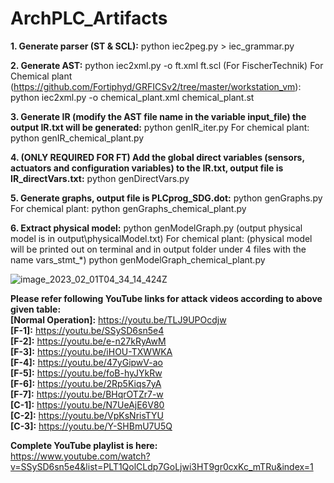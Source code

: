 # ArchPLC_Artifacts

**1. Generate parser (ST & SCL):**
   python iec2peg.py > iec_grammar.py

**2. Generate AST:**
   python iec2xml.py -o ft.xml ft.scl (For FischerTechnik)
   For Chemical plant (https://github.com/Fortiphyd/GRFICSv2/tree/master/workstation_vm):
   python iec2xml.py -o chemical_plant.xml chemical_plant.st

**3. Generate IR (modify the AST file name in the variable input_file) the output IR.txt will be generated:**
   python genIR_iter.py
   For chemical plant:
   python genIR_chemical_plant.py

**4. (ONLY REQUIRED FOR FT) Add the global direct variables (sensors, actuators and configuration variables) to the IR.txt, output file is IR_directVars.txt:**
   python genDirectVars.py

**5. Generate graphs, output file is PLCprog_SDG.dot:**
   python genGraphs.py   
   For chemical plant:
   python genGraphs_chemical_plant.py

**6. Extract physical model:**
   python genModelGraph.py    (output physical model is in output\physicalModel.txt)
   For chemical plant:        (physical model will be printed out on terminal and in output folder under 4 files with the name vars_stmt_*)
   python genModelGraph_chemical_plant.py


![image_2023_02_01T04_34_14_424Z](https://user-images.githubusercontent.com/102813392/215954369-53db5a14-0d9d-403a-bc9c-0c4d042d9ca3.png)

**Please refer following YouTube links for attack videos according to above given table:** </br>
**[Normal Operation]:** https://youtu.be/TLJ9UPOcdjw </br>
**[F-1]:** https://youtu.be/SSySD6sn5e4 </br>
**[F-2]:** https://youtu.be/e-n27kRyAwM </br>
**[F-3]:** https://youtu.be/iHOU-TXWWKA </br>
**[F-4]:** https://youtu.be/47yGipwV-ao </br>
**[F-5]:** https://youtu.be/foB-hyJYkRw </br>
**[F-6]:** https://youtu.be/2Rp5Kiqs7yA </br>
**[F-7]:** https://youtu.be/BHqrOTZr7-w </br> 
**[C-1]:** https://youtu.be/N7UeAjE6V80 </br>
**[C-2]:** https://youtu.be/VpKsNrisTYU </br>
**[C-3]:** https://youtu.be/Y-SHBmU7U5Q </br>

**Complete YouTube playlist is here:** </br>
https://www.youtube.com/watch?v=SSySD6sn5e4&list=PLT1QolCLdp7GoLjwi3HT9gr0cxKc_mTRu&index=1
